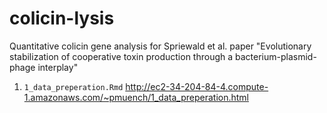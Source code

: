 # colicin-lysis
Quantitative colicin gene analysis for Spriewald et al. paper "Evolutionary stabilization of cooperative toxin production through a bacterium-plasmid-phage interplay"


1. `1_data_preperation.Rmd` http://ec2-34-204-84-4.compute-1.amazonaws.com/~pmuench/1_data_preperation.html

